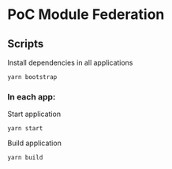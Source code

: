# PoC Module Federation

## Scripts

Install dependencies in all applications

`yarn bootstrap`

### In each app:

Start application

`yarn start`

Build application

`yarn build`
